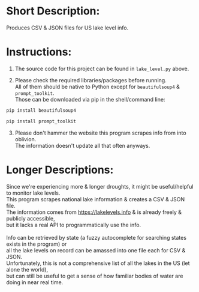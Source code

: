 # Short Description:<br>
Produces CSV & JSON files for US lake level info.<br>

# Instructions:<br>
1. The source code for this project can be found in `lake_level.py` above.

2. Please check the required libraries/packages before running. <br>
All of them should be native to Python except for `beautifulsoup4` & `prompt_toolkit`.<br>
Those can be downloaded via pip in the shell/command line:<br>
```python
pip install beautifulsoup4
```
```python
pip install prompt_toolkit
```

3. Please don't hammer the website this program scrapes info from into oblivion.<br>
The information doesn't update all that often anyways.<br>

# Longer Descriptions:<br>
Since we're experiencing more & longer droughts, it might be useful/helpful to monitor lake levels.<br>
This program scrapes national lake information & creates a CSV & JSON file.<br>
The information comes from https://lakelevels.info & is already freely & publicly accessible,<br>
but it lacks a real API to programmatically use the info.<br> 
<br>
Info can be retrieved by state (a fuzzy autocomplete for searching states exists in the program) or<br>
all the lake levels on record can be amassed into one file each for CSV & JSON.<br>
Unfortunately, this is not a comprehensive list of all the lakes in the US (let alone the world),<br>
but can still be useful to get a sense of how familiar bodies of water are doing in near real time. 
